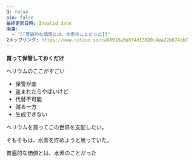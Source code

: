 ```yaml
---
Q: false
pin: false
最終更新日時: Invalid date
関連:
  - "[[普遍的な価値とは、水素のことだった]]"
2ホップリンク: https://www.notion.so/ca98918a3e8f4d13820c4ea22b674cb7
---
```

  

**買って保管しておくだけ**

ヘリウムのここがすごい

- 保管が楽
- 盗まれたらやばいけど
- 代替不可能
- 減る一方
- 生成できない

ヘリウムを買ってこの世界を支配したい。

  

そもそもは、水素を貯めようと思っていた。

普遍的な価値とは、水素のことだった
